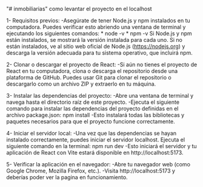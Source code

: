 "# inmobiliarias" 
como levantar el proyecto en el localhost

1- Requisitos previos:
    -Asegúrate de tener Node.js y npm instalados en tu computadora. Puedes verificar esto abriendo una ventana de terminal y ejecutando los siguientes comandos: * node -v
              * npm -v
    Si Node.js y npm están instalados, se mostrará la versión instalada para cada uno. Si no están instalados, ve al sitio web oficial de Node.js (https://nodejs.org) y descarga la versión adecuada para tu sistema operativo, que incluirá npm.

2- Clonar o descargar el proyecto de React:
    -Si aún no tienes el proyecto de React en tu computadora, clona o descarga el repositorio desde una plataforma de GitHub. Puedes usar Git para clonar el repositorio o descargarlo como un archivo ZIP y extraerlo en tu máquina.

3- Instalar las dependencias del proyecto:
    -Abre una ventana de terminal y navega hasta el directorio raíz de este proyecto.
    -Ejecuta el siguiente comando para instalar las dependencias del proyecto definidas en el archivo package.json: npm install
    -Esto instalará todas las bibliotecas y paquetes necesarios para que el proyecto funcione correctamente.

4- Iniciar el servidor local:
    -Una vez que las dependencias se hayan instalado correctamente, puedes iniciar el servidor localhost. Ejecuta el siguiente comando en la terminal: npm run dev
    -Esto iniciará el servidor y tu aplicación de React con Vite estará disponible en http://localhost:5173.

5- Verificar la aplicación en el navegador:
    -Abre tu navegador web (como Google Chrome, Mozilla Firefox, etc.).
    -Visita http://localhost:5173 y deberías poder ver la pagina en funcionamiento.